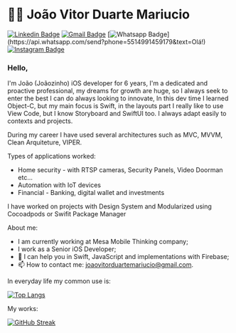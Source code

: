 # :man_technologist: João Vitor Duarte Mariucio

[![Linkedin Badge](https://img.shields.io/badge/-LinkedIn-blue?style=flat-square&logo=Linkedin&logoColor=white&link=https://www.linkedin.com/in/nykollemalone/)](https://www.linkedin.com/in/joaovitorduartemariucio)
[![Gmail Badge](https://img.shields.io/badge/-Gmail-c14438?style=flat-square&logo=Gmail&logoColor=white&link=mailto:joaovitorduartemariucio@gmail.com)](mailto:joaovitorduartemariucio@gmail.com)
[![Whatsapp Badge](https://img.shields.io/badge/-Whatsapp-4CA143?style=flat-square&labelColor=4CA143&logo=whatsapp&logoColor=white&link=https://api.whatsapp.com/send?phone=5514991459179&text=Olá!)](https://api.whatsapp.com/send?phone=5514991459179&text=Olá!)
[![Instagram Badge](https://img.shields.io/badge/-Instagram-BF008C?style=flat-square&logo=Instagram&logoColor=white&link=https://www.instagram.com/joaovitorduartemariucio)](https://www.instagram.com/joaovitorduartemariucio) 

### Hello,

I'm João (Joãozinho) iOS developer for 6 years, I'm a dedicated and proactive professional, my dreams for growth are huge, so I always seek to enter the best I can do always looking to innovate, In this dev time I learned Object-C, but my main focus is Swift, in the layouts part I really like to use View Code, but I know Storyboard and SwiftUI too. I always adapt easily to contexts and projects.

During my career I have used several architectures such as MVC, MVVM, Clean Arquiteture, VIPER.

Types of applications worked:
- Home security - with RTSP cameras, Security Panels, Video Doorman etc... 
- Automation with IoT devices
- Financial - Banking, digital wallet and investments 

I have worked on projects with Design System and Modularized using Cocoadpods or Swifit Package Manager

About me:

- I am currently working at Mesa Mobile Thinking company;
- I work as a Senior iOS Developer;
- 💬 I can help you in Swift, JavaScript and implementations with Firebase;
- 📫 How to contact me: joaovitorduartemariucio@gmail.com.

In everyday life my common use is:

[![Top Langs](https://github-readme-stats.vercel.app/api/top-langs/?username=joaoduartemariucio&layout=compact)](https://github.com/anuraghazra/github-readme-stats)

My works:

[![GitHub Streak](https://streak-stats.demolab.com?user=joaoduartemariucio&theme=calm&hide_border=true&border_radius=8&date_format=j%20M%5B%20Y%5D)](https://git.io/streak-stats)
